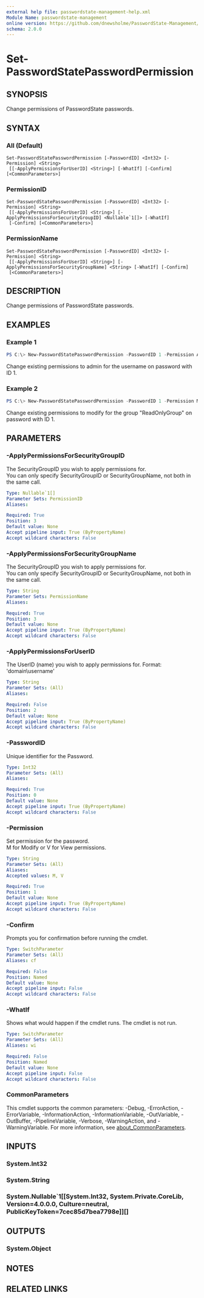```yaml
---
external help file: passwordstate-management-help.xml
Module Name: passwordstate-management
online version: https://github.com/dnewsholme/PasswordState-Management/blob/master/docs/Set-PasswordStatePasswordPermission.md
schema: 2.0.0
---
```


# Set-PasswordStatePasswordPermission

## SYNOPSIS
Change permissions of PasswordState passwords.

## SYNTAX

### All (Default)
```
Set-PasswordStatePasswordPermission [-PasswordID] <Int32> [-Permission] <String>
 [[-ApplyPermissionsForUserID] <String>] [-WhatIf] [-Confirm] [<CommonParameters>]
```

### PermissionID
```
Set-PasswordStatePasswordPermission [-PasswordID] <Int32> [-Permission] <String>
 [[-ApplyPermissionsForUserID] <String>] [-ApplyPermissionsForSecurityGroupID] <Nullable`1[]> [-WhatIf]
 [-Confirm] [<CommonParameters>]
```

### PermissionName
```
Set-PasswordStatePasswordPermission [-PasswordID] <Int32> [-Permission] <String>
 [[-ApplyPermissionsForUserID] <String>] [-ApplyPermissionsForSecurityGroupName] <String> [-WhatIf] [-Confirm]
 [<CommonParameters>]
```

## DESCRIPTION
Change permissions of PasswordState passwords.

## EXAMPLES

### Example 1
```powershell
PS C:\> New-PasswordStatePasswordPermission -PasswordID 1 -Permission A -ApplyPermissionsForUserID "domain\username"
```

Change existing permissions to admin for the username on password with ID 1.

### Example 2
```powershell
PS C:\> New-PasswordStatePasswordPermission -PasswordID 1 -Permission M -ApplyPermissionsForSecurityGroupName "ReadOnlyGroup"
```

Change existing permissions to modify for the group "ReadOnlyGroup" on password with ID 1.

## PARAMETERS

### -ApplyPermissionsForSecurityGroupID
The SecurityGroupID you wish to apply permissions for.  
You can only specify SecurityGroupID or SecurityGroupName, not both in the same call.

```yaml
Type: Nullable`1[]
Parameter Sets: PermissionID
Aliases:

Required: True
Position: 3
Default value: None
Accept pipeline input: True (ByPropertyName)
Accept wildcard characters: False
```

### -ApplyPermissionsForSecurityGroupName
The SecurityGroupID you wish to apply permissions for.  
You can only specify SecurityGroupID or SecurityGroupName, not both in the same call.

```yaml
Type: String
Parameter Sets: PermissionName
Aliases:

Required: True
Position: 3
Default value: None
Accept pipeline input: True (ByPropertyName)
Accept wildcard characters: False
```

### -ApplyPermissionsForUserID
The UserID (name) you wish to apply permissions for. Format: 'domain\username'

```yaml
Type: String
Parameter Sets: (All)
Aliases:

Required: False
Position: 2
Default value: None
Accept pipeline input: True (ByPropertyName)
Accept wildcard characters: False
```

### -PasswordID
Unique identifier for the Password.

```yaml
Type: Int32
Parameter Sets: (All)
Aliases:

Required: True
Position: 0
Default value: None
Accept pipeline input: True (ByPropertyName)
Accept wildcard characters: False
```

### -Permission
Set permission for the password.  
M for Modify or V for View permissions.

```yaml
Type: String
Parameter Sets: (All)
Aliases:
Accepted values: M, V

Required: True
Position: 1
Default value: None
Accept pipeline input: True (ByPropertyName)
Accept wildcard characters: False
```

### -Confirm
Prompts you for confirmation before running the cmdlet.

```yaml
Type: SwitchParameter
Parameter Sets: (All)
Aliases: cf

Required: False
Position: Named
Default value: None
Accept pipeline input: False
Accept wildcard characters: False
```

### -WhatIf
Shows what would happen if the cmdlet runs.
The cmdlet is not run.

```yaml
Type: SwitchParameter
Parameter Sets: (All)
Aliases: wi

Required: False
Position: Named
Default value: None
Accept pipeline input: False
Accept wildcard characters: False
```

### CommonParameters
This cmdlet supports the common parameters: -Debug, -ErrorAction, -ErrorVariable, -InformationAction, -InformationVariable, -OutVariable, -OutBuffer, -PipelineVariable, -Verbose, -WarningAction, and -WarningVariable. For more information, see [about_CommonParameters](http://go.microsoft.com/fwlink/?LinkID=113216).

## INPUTS

### System.Int32
### System.String
### System.Nullable`1[[System.Int32, System.Private.CoreLib, Version=4.0.0.0, Culture=neutral, PublicKeyToken=7cec85d7bea7798e]][]
## OUTPUTS

### System.Object
## NOTES

## RELATED LINKS
